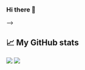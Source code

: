### Hi there 👋

<!--
**loris1304/loris1304** is a ✨ _special_ ✨ repository because its `README.md` (this file) appears on your GitHub profile.

## 🛠 I’m currently working on
- Website

## 📄 I’m currently learning
-Java 
-Htlm

## 🔧 Technologies & Tools
<!-- Website for the icon : https://simpleicons.org/" -->
<!-- Website for the badge : https://shields.io/ -->
<!-- Tuto : https://towardsdatascience.com/build-a-stunning-readme-for-your-github-profile-9b80434fe5d7 -->


-->
## 📈 My GitHub stats
<img align="center" src="https://github-readme-stats.vercel.app/api?username=hsmnn&hide=,prs&show_icons=true&theme=onedark"/>
<img align="center" src="https://github-readme-stats.vercel.app/api/top-langs/?username=hsmnn&theme=onedark"/>
